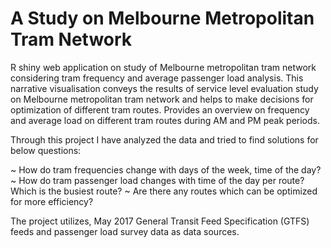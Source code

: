 # A Study on Melbourne Metropolitan Tram Network

R shiny web application on study of Melbourne metropolitan tram network considering tram frequency and average passenger load analysis.
This narrative visualisation conveys the results of service level evaluation study on Melbourne metropolitan tram network and helps to make decisions for optimization of different tram routes. Provides an overview on frequency and average load on different tram routes during AM and PM peak periods.

Through this project I have analyzed the data and tried to find solutions for below questions:

~ How do tram frequencies change with days of the week, time of the day?
~ How do tram passenger load changes with time of the day per route? Which is the busiest route? 
~ Are there any routes which can be optimized for more efficiency?

The project utilizes, May 2017 General Transit Feed Specification (GTFS) feeds and passenger load survey data as data sources.

